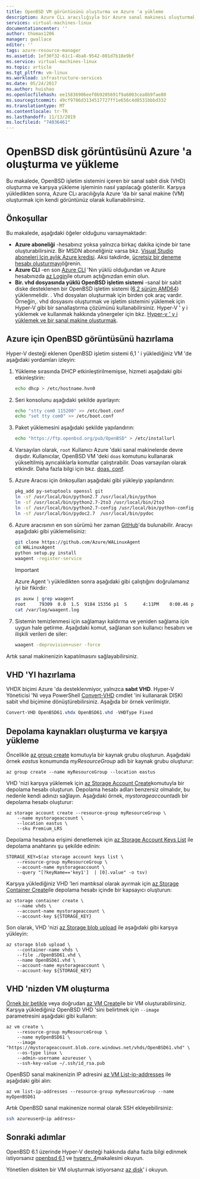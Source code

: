 ```yaml
---
title: OpenBSD VM görüntüsünü oluşturma ve Azure 'a yükleme
description: Azure CLı aracılığıyla bir Azure sanal makinesi oluşturmak için OpenBSD işletim sistemini içeren bir sanal sabit disk (VHD) oluşturmayı ve yüklemeyi öğrenin
services: virtual-machines-linux
documentationcenter: ''
author: thomas1206
manager: gwallace
editor: ''
tags: azure-resource-manager
ms.assetid: 1ef30f32-61c1-4ba8-9542-801d7b18e9bf
ms.service: virtual-machines-linux
ms.topic: article
ms.tgt_pltfrm: vm-linux
ms.workload: infrastructure-services
ms.date: 05/24/2017
ms.author: huishao
ms.openlocfilehash: ee15836906eef0b9205691f9a6003cea0b9fae80
ms.sourcegitcommit: 49cf9786d3134517727ff1e656c4d8531bbbd332
ms.translationtype: MT
ms.contentlocale: tr-TR
ms.lasthandoff: 11/13/2019
ms.locfileid: "74036461"
---
```

# <a name="create-and-upload-an-openbsd-disk-image-to-azure"></a>OpenBSD disk görüntüsünü Azure 'a oluşturma ve yükleme
Bu makalede, OpenBSD işletim sistemini içeren bir sanal sabit disk (VHD) oluşturma ve karşıya yükleme işleminin nasıl yapılacağı gösterilir. Karşıya yükledikten sonra, Azure CLı aracılığıyla Azure 'da bir sanal makine (VM) oluşturmak için kendi görüntünüz olarak kullanabilirsiniz.


## <a name="prerequisites"></a>Önkoşullar
Bu makalede, aşağıdaki öğeler olduğunu varsaymaktadır:

* **Azure aboneliği** -hesabınız yoksa yalnızca birkaç dakika içinde bir tane oluşturabilirsiniz. Bir MSDN aboneliğiniz varsa bkz. [Visual Studio aboneleri Için aylık Azure kredisi](https://azure.microsoft.com/pricing/member-offers/msdn-benefits-details/). Aksi takdirde, [ücretsiz bir deneme hesabı oluşturmayı](https://azure.microsoft.com/pricing/free-trial/)öğrenin.  
* **Azure CLI** -en son [Azure CLI](/cli/azure/install-azure-cli) 'Nın yüklü olduğundan ve Azure hesabınızda [az Login](/cli/azure/reference-index)ile oturum açtığınızdan emin olun.
* **Bir. vhd dosyasında yüklü OpenBSD işletim sistemi** -sanal bir sabit diske desteklenen bir OpenBSD işletim sistemi ([6,2 sürüm AMD64](https://ftp.openbsd.org/pub/OpenBSD/6.2/amd64/)) yüklenmelidir. . Vhd dosyaları oluşturmak için birden çok araç vardır. Örneğin,. vhd dosyasını oluşturmak ve işletim sistemini yüklemek için Hyper-V gibi bir sanallaştırma çözümünü kullanabilirsiniz. Hyper-V ' y i yüklemek ve kullanmak hakkında yönergeler için bkz. [Hyper-v ' y i yüklemek ve bir sanal makine oluşturmak](https://technet.microsoft.com/library/hh846766.aspx).


## <a name="prepare-openbsd-image-for-azure"></a>Azure için OpenBSD görüntüsünü hazırlama
Hyper-V desteği eklenen OpenBSD işletim sistemi 6,1 ' i yüklediğiniz VM 'de aşağıdaki yordamları izleyin:

1. Yükleme sırasında DHCP etkinleştirilmemişse, hizmeti aşağıdaki gibi etkinleştirin:

    ```sh    
    echo dhcp > /etc/hostname.hvn0
    ```

2. Seri konsolunu aşağıdaki şekilde ayarlayın:

    ```sh
    echo "stty com0 115200" >> /etc/boot.conf
    echo "set tty com0" >> /etc/boot.conf
    ```

3. Paket yüklemesini aşağıdaki şekilde yapılandırın:

    ```sh
    echo "https://ftp.openbsd.org/pub/OpenBSD" > /etc/installurl
    ```
   
4. Varsayılan olarak, `root` Kullanıcı Azure 'daki sanal makinelerde devre dışıdır. Kullanıcılar, OpenBSD VM 'deki `doas` komutunu kullanarak yükseltilmiş ayrıcalıklarla komutlar çalıştırabilir. Doas varsayılan olarak etkindir. Daha fazla bilgi için bkz. [doas. conf](https://man.openbsd.org/doas.conf.5). 

5. Azure Aracısı için önkoşulları aşağıdaki gibi yükleyip yapılandırın:

    ```sh
    pkg_add py-setuptools openssl git
    ln -sf /usr/local/bin/python2.7 /usr/local/bin/python
    ln -sf /usr/local/bin/python2.7-2to3 /usr/local/bin/2to3
    ln -sf /usr/local/bin/python2.7-config /usr/local/bin/python-config
    ln -sf /usr/local/bin/pydoc2.7  /usr/local/bin/pydoc
    ```

6. Azure aracısının en son sürümü her zaman [GitHub](https://github.com/Azure/WALinuxAgent/releases)'da bulunabilir. Aracıyı aşağıdaki gibi yüklemelisiniz:

    ```sh
    git clone https://github.com/Azure/WALinuxAgent 
    cd WALinuxAgent
    python setup.py install
    waagent -register-service
    ```

    > [!IMPORTANT]
    > Azure Agent 'ı yükledikten sonra aşağıdaki gibi çalıştığını doğrulamanız iyi bir fikirdir:
    >
    > ```bash
    > ps auxw | grep waagent
    > root     79309  0.0  1.5  9184 15356 p1  S      4:11PM    0:00.46 python /usr/local/sbin/waagent -daemon (python2.7)
    > cat /var/log/waagent.log
    > ```

7. Sistemin temizlenmesi için sağlamayı kaldırma ve yeniden sağlama için uygun hale getirme. Aşağıdaki komut, sağlanan son kullanıcı hesabını ve ilişkili verileri de siler:

    ```sh
    waagent -deprovision+user -force
    ```

Artık sanal makinenizin kapatılmasını sağlayabilirsiniz.


## <a name="prepare-the-vhd"></a>VHD 'YI hazırlama
VHDX biçimi Azure 'da desteklenmiyor, yalnızca **sabıt VHD**. Hyper-V Yöneticisi 'Ni veya PowerShell [Convert-VHD](https://technet.microsoft.com/itpro/powershell/windows/hyper-v/convert-vhd) cmdlet 'ini kullanarak DISKI sabit vhd biçimine dönüştürebilirsiniz. Aşağıda bir örnek verilmiştir.

```powershell
Convert-VHD OpenBSD61.vhdx OpenBSD61.vhd -VHDType Fixed
```

## <a name="create-storage-resources-and-upload"></a>Depolama kaynakları oluşturma ve karşıya yükleme
Öncelikle [az group create](/cli/azure/group) komutuyla bir kaynak grubu oluşturun. Aşağıdaki örnek *eastus* konumunda *myResourceGroup* adlı bir kaynak grubu oluşturur:

```azurecli
az group create --name myResourceGroup --location eastus
```

VHD 'nizi karşıya yüklemek için [az Storage Account Create](/cli/azure/storage/account)komutuyla bir depolama hesabı oluşturun. Depolama hesabı adları benzersiz olmalıdır, bu nedenle kendi adınızı sağlayın. Aşağıdaki örnek, *mystorageaccount*adlı bir depolama hesabı oluşturur:

```azurecli
az storage account create --resource-group myResourceGroup \
    --name mystorageaccount \
    --location eastus \
    --sku Premium_LRS
```

Depolama hesabına erişimi denetlemek için [az Storage Account Keys List](/cli/azure/storage/account/keys) ile depolama anahtarını şu şekilde edinin:

```azurecli
STORAGE_KEY=$(az storage account keys list \
    --resource-group myResourceGroup \
    --account-name mystorageaccount \
    --query "[?keyName=='key1']  | [0].value" -o tsv)
```

Karşıya yüklediğiniz VHD 'leri mantıksal olarak ayırmak için [az Storage Container Create](/cli/azure/storage/container)ile depolama hesabı içinde bir kapsayıcı oluşturun:

```azurecli
az storage container create \
    --name vhds \
    --account-name mystorageaccount \
    --account-key ${STORAGE_KEY}
```

Son olarak, VHD 'nizi [az Storage blob upload](/cli/azure/storage/blob) ile aşağıdaki gibi karşıya yükleyin:

```azurecli
az storage blob upload \
    --container-name vhds \
    --file ./OpenBSD61.vhd \
    --name OpenBSD61.vhd \
    --account-name mystorageaccount \
    --account-key ${STORAGE_KEY}
```


## <a name="create-vm-from-your-vhd"></a>VHD 'nizden VM oluşturma
[Örnek bir betikle](../scripts/virtual-machines-linux-cli-sample-create-vm-vhd.md) veya doğrudan [az VM Create](/cli/azure/vm)ile bir VM oluşturabilirsiniz. Karşıya yüklediğiniz OpenBSD VHD 'sini belirtmek için `--image` parametresini aşağıdaki gibi kullanın:

```azurecli
az vm create \
    --resource-group myResourceGroup \
    --name myOpenBSD61 \
    --image "https://mystorageaccount.blob.core.windows.net/vhds/OpenBSD61.vhd" \
    --os-type linux \
    --admin-username azureuser \
    --ssh-key-value ~/.ssh/id_rsa.pub
```

OpenBSD sanal makinenizin IP adresini [az VM List-ip-addresses](/cli/azure/vm) ile aşağıdaki gibi alın:

```azurecli
az vm list-ip-addresses --resource-group myResourceGroup --name myOpenBSD61
```

Artık OpenBSD sanal makinenize normal olarak SSH ekleyebilirsiniz:
        
```bash
ssh azureuser@<ip address>
```


## <a name="next-steps"></a>Sonraki adımlar
OpenBSD 6.1 üzerinde Hyper-V desteği hakkında daha fazla bilgi edinmek istiyorsanız [openbsd 6,1](https://www.openbsd.org/61.html) ve [hyperv. 4](https://man.openbsd.org/hyperv.4)makalesini okuyun.

Yönetilen diskten bir VM oluşturmak istiyorsanız [az disk](/cli/azure/disk)' i okuyun. 
